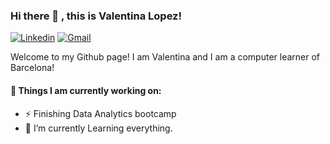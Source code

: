  ### Hi there 👋 , this is Valentina Lopez!

[![Linkedin](https://img.shields.io/badge/-LinkedIn-blue?style=flat&logo=Linkedin&logoColor=white)](https://www.linkedin.com/in/valentinalopezcha/)
[![Gmail](https://img.shields.io/badge/-Gmail-c14438?style=flat&logo=Gmail&logoColor=white)](mail:lopezvale300@gmail.com)

Welcome to my Github page! I am Valentina and I am a computer learner of Barcelona!  

#### 🔭 Things I am currently working on: 
- ⚡ Finishing Data Analytics bootcamp
- 🌱 I’m currently Learning everything.
 


